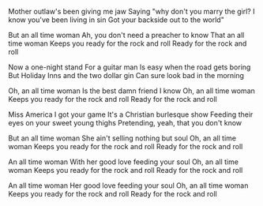 Mother outlaw's been giving me jaw
Saying "why don't you marry the girl?
I know you've been living in sin
Got your backside out to the world"

But an all time woman
Ah, you don't need a preacher to know
That an all time woman
Keeps you ready for the rock and roll
Ready for the rock and roll

Now a one-night stand
For a guitar man
Is easy when the road gets boring
But Holiday Inns and the two dollar gin
Can sure look bad in the morning

Oh, an all time woman
Is the best damn friend I know
Oh, an all time woman
Keeps you ready for the rock and roll
Ready for the rock and roll

Miss America I got your game
It's a Christian burlesque show
Feeding their eyes on your sweet young thighs 
Pretending, yeah, that you don't know

But an all time woman
She ain't selling nothing but soul
Oh, an all time woman
Keeps you ready for the rock and roll
Ready for the rock and roll

An all time woman
With her good love feeding your soul
Oh, an all time woman
Keeps you ready for the rock and roll
Ready for the rock and roll
 
An all time woman
Her good love feeding your soul
Oh, an all time woman
Keeps you ready for the rock and roll
Ready for the rock and roll
